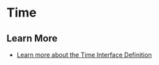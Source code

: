 # Time

## Learn More

* [Learn more about the Time Interface Definition][time-interface]

[time-interface]: /learn/base-services/time/interface
